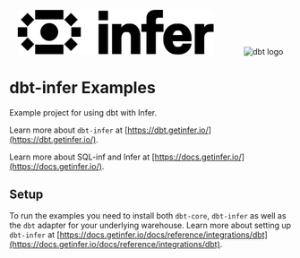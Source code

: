 

<p align="center">
  <img src="https://raw.githubusercontent.com/inferlabs/dbt-infer/main/lockup_black.png" alt="Infer logo" width="350" style="margin-right: 50px"/>
  <img src="https://raw.githubusercontent.com/dbt-labs/dbt/ec7dee39f793aa4f7dd3dae37282cc87664813e4/etc/dbt-logo-full.svg" alt="dbt logo" width="250"/>
</p>

# dbt-infer Examples

Example project for using dbt with Infer.

Learn more about `dbt-infer` at [https://dbt.getinfer.io/](https://dbt.getinfer.io/).

Learn more about SQL-inf and Infer at [https://docs.getinfer.io/](https://docs.getinfer.io/).

## Setup

To run the examples you need to install both `dbt-core`, `dbt-infer` as well as the `dbt` adapter for your underlying warehouse.
Learn more about setting up `dbt-infer` at [https://docs.getinfer.io/docs/reference/integrations/dbt](https://docs.getinfer.io/docs/reference/integrations/dbt).
